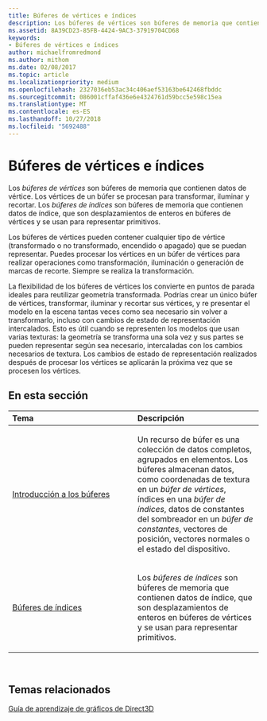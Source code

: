 ```yaml
---
title: Búferes de vértices e índices
description: Los búferes de vértices son búferes de memoria que contienen datos de vértice. Los vértices de un búfer se procesan para transformar, iluminar y recortar.
ms.assetid: 8A39CD23-85FB-4424-9AC3-37919704CD68
keywords:
- Búferes de vértices e índices
author: michaelfromredmond
ms.author: mithom
ms.date: 02/08/2017
ms.topic: article
ms.localizationpriority: medium
ms.openlocfilehash: 2327036eb53ac34c406aef53163be642468fbddc
ms.sourcegitcommit: 086001cffaf436e6e4324761d59bcc5e598c15ea
ms.translationtype: MT
ms.contentlocale: es-ES
ms.lasthandoff: 10/27/2018
ms.locfileid: "5692488"
---
```

# <a name="vertex-and-index-buffers"></a>Búferes de vértices e índices


Los *búferes de vértices* son búferes de memoria que contienen datos de vértice. Los vértices de un búfer se procesan para transformar, iluminar y recortar. Los *búferes de índices* son búferes de memoria que contienen datos de índice, que son desplazamientos de enteros en búferes de vértices y se usan para representar primitivos.

Los búferes de vértices pueden contener cualquier tipo de vértice (transformado o no transformado, encendido o apagado) que se puedan representar. Puedes procesar los vértices en un búfer de vértices para realizar operaciones como transformación, iluminación o generación de marcas de recorte. Siempre se realiza la transformación.

La flexibilidad de los búferes de vértices los convierte en puntos de parada ideales para reutilizar geometría transformada. Podrías crear un único búfer de vértices, transformar, iluminar y recortar sus vértices, y re presentar el modelo en la escena tantas veces como sea necesario sin volver a transformarlo, incluso con cambios de estado de representación intercalados. Esto es útil cuando se representen los modelos que usan varias texturas: la geometría se transforma una sola vez y sus partes se pueden representar según sea necesario, intercaladas con los cambios necesarios de textura. Los cambios de estado de representación realizados después de procesar los vértices se aplicarán la próxima vez que se procesen los vértices.

## <a name="span-idin-this-sectionspanin-this-section"></a><span id="in-this-section"></span>En esta sección


<table>
<colgroup>
<col width="50%" />
<col width="50%" />
</colgroup>
<thead>
<tr class="header">
<th align="left">Tema</th>
<th align="left">Descripción</th>
</tr>
</thead>
<tbody>
<tr class="odd">
<td align="left"><p><a href="introduction-to-buffers.md">Introducción a los búferes</a></p></td>
<td align="left"><p>Un recurso de búfer es una colección de datos completos, agrupados en elementos. Los búferes almacenan datos, como coordenadas de textura en un <em>búfer de vértices</em>, índices en una <em>búfer de índices</em>, datos de constantes del sombreador en un <em>búfer de constantes</em>, vectores de posición, vectores normales o el estado del dispositivo.</p></td>
</tr>
<tr class="even">
<td align="left"><p><a href="index-buffers.md">Búferes de índices</a></p></td>
<td align="left"><p>Los <em>búferes de índices</em> son búferes de memoria que contienen datos de índice, que son desplazamientos de enteros en búferes de vértices y se usan para representar primitivos.</p></td>
</tr>
</tbody>
</table>

 

## <a name="span-idrelated-topicsspanrelated-topics"></a><span id="related-topics"></span>Temas relacionados


[Guía de aprendizaje de gráficos de Direct3D](index.md)

 

 




